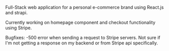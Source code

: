 Full-Stack web application for a personal e-commerce brand using React.js and strapi. 

Currently working on homepage component and checkout functionality using Stripe. 

Bugfixes: 
-500 error when sending a request to Stripe servers. Not sure if I'm not getting a response on my backend or from Stripe api specifically.
